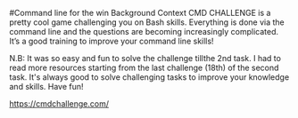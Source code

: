 #Command line for the win
Background Context
CMD CHALLENGE is a pretty cool game challenging you on Bash skills. Everything is done via the command line and the questions are becoming increasingly complicated. It’s a good training to improve your command line skills!

N.B: It was so easy and fun to solve the challenge tillthe 2nd task. I had to read more resources starting from the last challenge (18th) of the second task. It's always good to solve challenging tasks to improve your knowledge and skills. Have fun!

https://cmdchallenge.com/
